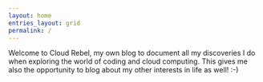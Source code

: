 ```yaml
---
layout: home
entries_layout: grid
permalink: /
---
```

Welcome to Cloud Rebel, my own blog to document all my discoveries I do when exploring the world of coding and cloud computing.
This gives me also the opportunity to blog about my other interests in life as well! :-)
